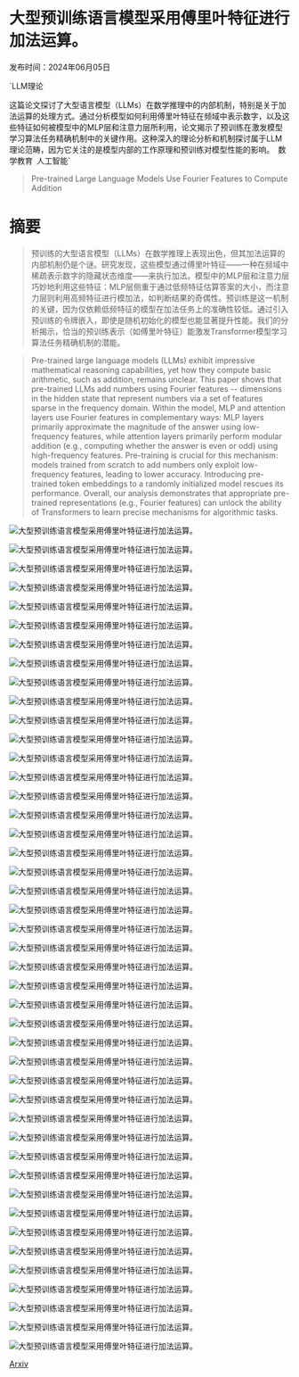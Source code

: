 # 大型预训练语言模型采用傅里叶特征进行加法运算。

发布时间：2024年06月05日

`LLM理论

这篇论文探讨了大型语言模型（LLMs）在数学推理中的内部机制，特别是关于加法运算的处理方式。通过分析模型如何利用傅里叶特征在频域中表示数字，以及这些特征如何被模型中的MLP层和注意力层所利用，论文揭示了预训练在激发模型学习算法任务精确机制中的关键作用。这种深入的理论分析和机制探讨属于LLM理论范畴，因为它关注的是模型内部的工作原理和预训练对模型性能的影响。` `数学教育` `人工智能`

> Pre-trained Large Language Models Use Fourier Features to Compute Addition

# 摘要

> 预训练的大型语言模型（LLMs）在数学推理上表现出色，但其加法运算的内部机制仍是个谜。研究发现，这些模型通过傅里叶特征——一种在频域中稀疏表示数字的隐藏状态维度——来执行加法。模型中的MLP层和注意力层巧妙地利用这些特征：MLP层侧重于通过低频特征估算答案的大小，而注意力层则利用高频特征进行模加法，如判断结果的奇偶性。预训练是这一机制的关键，因为仅依赖低频特征的模型在加法任务上的准确性较低。通过引入预训练的令牌嵌入，即使是随机初始化的模型也能显著提升性能。我们的分析揭示，恰当的预训练表示（如傅里叶特征）能激发Transformer模型学习算法任务精确机制的潜能。

> Pre-trained large language models (LLMs) exhibit impressive mathematical reasoning capabilities, yet how they compute basic arithmetic, such as addition, remains unclear. This paper shows that pre-trained LLMs add numbers using Fourier features -- dimensions in the hidden state that represent numbers via a set of features sparse in the frequency domain. Within the model, MLP and attention layers use Fourier features in complementary ways: MLP layers primarily approximate the magnitude of the answer using low-frequency features, while attention layers primarily perform modular addition (e.g., computing whether the answer is even or odd) using high-frequency features. Pre-training is crucial for this mechanism: models trained from scratch to add numbers only exploit low-frequency features, leading to lower accuracy. Introducing pre-trained token embeddings to a randomly initialized model rescues its performance. Overall, our analysis demonstrates that appropriate pre-trained representations (e.g., Fourier features) can unlock the ability of Transformers to learn precise mechanisms for algorithmic tasks.

![大型预训练语言模型采用傅里叶特征进行加法运算。](../../../paper_images/2406.03445/layer_accuracy_Language_Math.png)

![大型预训练语言模型采用傅里叶特征进行加法运算。](../../../paper_images/2406.03445/prediction_vs_mlp_layer_Put_together_15_and_93.png)

![大型预训练语言模型采用傅里叶特征进行加法运算。](../../../paper_images/2406.03445/prediction_vs_attn_layer_Put_together_15_and_93.png)

![大型预训练语言模型采用傅里叶特征进行加法运算。](../../../paper_images/2406.03445/mlp_33.png)

![大型预训练语言模型采用傅里叶特征进行加法运算。](../../../paper_images/2406.03445/attn_40.png)

![大型预训练语言模型采用傅里叶特征进行加法运算。](../../../paper_images/2406.03445/layer_logit_fourier_mlp.png)

![大型预训练语言模型采用傅里叶特征进行加法运算。](../../../paper_images/2406.03445/layer_logit_fourier_attn.png)

![大型预训练语言模型采用傅里叶特征进行加法运算。](../../../paper_images/2406.03445/final_logits_for15+93_topk.png)

![大型预训练语言模型采用傅里叶特征进行加法运算。](../../../paper_images/2406.03445/final_logits_for15+93_topk_sum.png)

![大型预训练语言模型采用傅里叶特征进行加法运算。](../../../paper_images/2406.03445/embedding_finetuned_gpt2xl.png)

![大型预训练语言模型采用傅里叶特征进行加法运算。](../../../paper_images/2406.03445/x1.png)

![大型预训练语言模型采用傅里叶特征进行加法运算。](../../../paper_images/2406.03445/layer_logit_fourier_mlp_fromscratch.png)

![大型预训练语言模型采用傅里叶特征进行加法运算。](../../../paper_images/2406.03445/layer_logit_fourier_attn_fromscratch.png)

![大型预训练语言模型采用傅里叶特征进行加法运算。](../../../paper_images/2406.03445/embedding_fromscratch_gpt2xl.png)

![大型预训练语言模型采用傅里叶特征进行加法运算。](../../../paper_images/2406.03445/with_pretrained_embedding_acc.png)

![大型预训练语言模型采用傅里叶特征进行加法运算。](../../../paper_images/2406.03445/phi2_mlp_FFT_heatmap.png)

![大型预训练语言模型采用傅里叶特征进行加法运算。](../../../paper_images/2406.03445/phi2_attn_FFT_heatmap.png)

![大型预训练语言模型采用傅里叶特征进行加法运算。](../../../paper_images/2406.03445/layer_logit_fourier_mlp_low.png)

![大型预训练语言模型采用傅里叶特征进行加法运算。](../../../paper_images/2406.03445/layer_logit_fourier_attn_low.png)

![大型预训练语言模型采用傅里叶特征进行加法运算。](../../../paper_images/2406.03445/mod2_ablation.png)

![大型预训练语言模型采用傅里叶特征进行加法运算。](../../../paper_images/2406.03445/mod520_ablation.png)

![大型预训练语言模型采用傅里叶特征进行加法运算。](../../../paper_images/2406.03445/mod520_ablation_distribution.png)

![大型预训练语言模型采用傅里叶特征进行加法运算。](../../../paper_images/2406.03445/component_less_100.png)

![大型预训练语言模型采用傅里叶特征进行加法运算。](../../../paper_images/2406.03445/component_greater_100.png)

![大型预训练语言模型采用傅里叶特征进行加法运算。](../../../paper_images/2406.03445/final_logits_for15+93_topk_T520.png)

![大型预训练语言模型采用傅里叶特征进行加法运算。](../../../paper_images/2406.03445/embedding_pretrained_gpt2xl.png)

![大型预训练语言模型采用傅里叶特征进行加法运算。](../../../paper_images/2406.03445/embedding_finetuned_gpt2xl.png)

![大型预训练语言模型采用傅里叶特征进行加法运算。](../../../paper_images/2406.03445/embedding_pretrained_roberta.png)

![大型预训练语言模型采用傅里叶特征进行加法运算。](../../../paper_images/2406.03445/embedding_pretrained_phi2.png)

![大型预训练语言模型采用傅里叶特征进行加法运算。](../../../paper_images/2406.03445/layer_logit_fourier_mlp_multiplication.png)

![大型预训练语言模型采用傅里叶特征进行加法运算。](../../../paper_images/2406.03445/layer_logit_fourier_attn_multiplication.png)

![大型预训练语言模型采用傅里叶特征进行加法运算。](../../../paper_images/2406.03445/prediction_vs_mlp_layer_15,93+.png)

![大型预训练语言模型采用傅里叶特征进行加法运算。](../../../paper_images/2406.03445/prediction_vs_attn_layer_15,93+.png)

![大型预训练语言模型采用傅里叶特征进行加法运算。](../../../paper_images/2406.03445/mlp.png)

![大型预训练语言模型采用傅里叶特征进行加法运算。](../../../paper_images/2406.03445/attn.png)

![大型预训练语言模型采用傅里叶特征进行加法运算。](../../../paper_images/2406.03445/gptj_mlp_FFT_heatmap.png)

![大型预训练语言模型采用傅里叶特征进行加法运算。](../../../paper_images/2406.03445/gptj_attn_FFT_heatmap.png)

![大型预训练语言模型采用傅里叶特征进行加法运算。](../../../paper_images/2406.03445/layer_33_prediction_vs_mlp_layer_Put_together_15_and_93._wave33.png)

![大型预训练语言模型采用傅里叶特征进行加法运算。](../../../paper_images/2406.03445/layer_40_prediction_vs_attn_layer_Put_together_15_and_93._wave40.png)

![大型预训练语言模型采用傅里叶特征进行加法运算。](../../../paper_images/2406.03445/differences_histogram_low_mlp.png)

![大型预训练语言模型采用傅里叶特征进行加法运算。](../../../paper_images/2406.03445/differences_histogram_high_attn.png)

![大型预训练语言模型采用傅里叶特征进行加法运算。](../../../paper_images/2406.03445/prediction_vs_mlp_layer_Put_together_15_and_93_fromscratch.png)

![大型预训练语言模型采用傅里叶特征进行加法运算。](../../../paper_images/2406.03445/prediction_vs_attn_layer_Put_together_15_and_93_fromscratch.png)

![大型预训练语言模型采用傅里叶特征进行加法运算。](../../../paper_images/2406.03445/error_dis_from_scratch_gpt2xl.png)

[Arxiv](https://arxiv.org/abs/2406.03445)